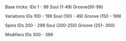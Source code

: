 Base tricks: IDs 1 - 99
Soul (1-49)
Groove(50-99)

Variations IDs 100 - 199
Soul (100 - 49)
Groove (150 - 199)

Spins IDs 200 - 299
Soul (200-250)
Groove (251- 300)

Modifiers IDs 300 - 399
